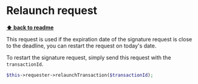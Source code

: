 Relaunch request
================

**[⬆ back to readme](../../README.md)**

This request is used if the expiration date of the signature request is close to the deadline, you can restart the request on today's date.

To restart the signature request, simply send this request with the `transactionId`.

```php
$this->requester->relaunchTransaction($transactionId);
```